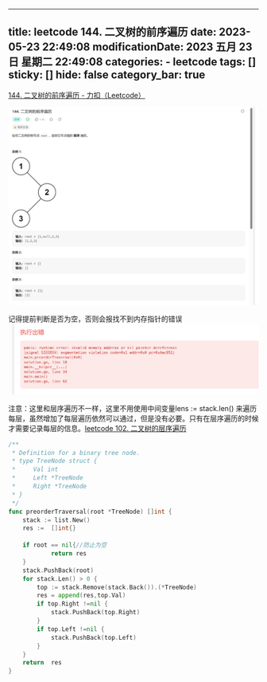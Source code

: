 
---
title: leetcode 144. 二叉树的前序遍历
date: 2023-05-23 22:49:08
modificationDate: 2023 五月 23日 星期二 22:49:08
categories: 
	- leetcode
tags: []
sticky: []
hide: false
category_bar: true
---
[144. 二叉树的前序遍历 - 力扣（Leetcode）](https://leetcode.cn/problems/binary-tree-preorder-traversal/description/)


![](../../imgs/Pasted%20image%2020230523224940.png)

记得提前判断是否为空，否则会报找不到内存指针的错误
![](../../imgs/Pasted%20image%2020230523225147.png)

注意：这里和层序遍历不一样，这里不用使用中间变量lens := stack.len() 来遍历每层，虽然增加了每层遍历依然可以通过，但是没有必要。只有在层序遍历的时候才需要记录每层的信息。[leetcode 102. 二叉树的层序遍历](leetcode%20102.%20二叉树的层序遍历.md)
```go
/**
 * Definition for a binary tree node.
 * type TreeNode struct {
 *     Val int
 *     Left *TreeNode
 *     Right *TreeNode
 * }
 */
func preorderTraversal(root *TreeNode) []int {
	stack := list.New()
	res :=  []int{}
	
	if root == nil{//防止为空
			return res
	}
	stack.PushBack(root)
	for stack.Len() > 0 {
		top := stack.Remove(stack.Back()).(*TreeNode)
		res = append(res,top.Val)
		if top.Right !=nil {
			stack.PushBack(top.Right)
		}
		if top.Left !=nil {
			stack.PushBack(top.Left)
		}
	}
	return  res 
}
```
